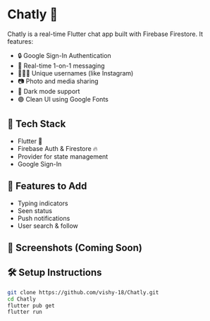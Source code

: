 # Chatly 💬

Chatly is a real-time Flutter chat app built with Firebase Firestore. It features:

- 🔒 Google Sign-In Authentication
- 📡 Real-time 1-on-1 messaging
- 🧑‍🤝‍🧑 Unique usernames (like Instagram)
- 📷 Photo and media sharing
- 🌙 Dark mode support
- 🟣 Clean UI using Google Fonts

## 🚀 Tech Stack

- Flutter 💙
- Firebase Auth & Firestore 🔥
- Provider for state management
- Google Sign-In

## 🔧 Features to Add

- Typing indicators
- Seen status
- Push notifications
- User search & follow

## 📱 Screenshots (Coming Soon)

## 🛠️ Setup Instructions

```bash
git clone https://github.com/vishy-18/Chatly.git
cd Chatly
flutter pub get
flutter run
